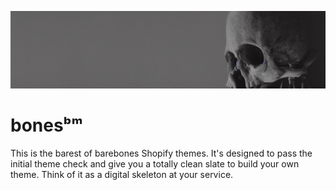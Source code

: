 ![](https://github.com/jonas-koerber/bones/blob/main/LOOKATME.png)

# bonesᵇᵐ
This is the barest of barebones Shopify themes. It's designed to pass the initial theme check and give you a totally clean slate to build your own theme. Think of it as a digital skeleton at your service.

